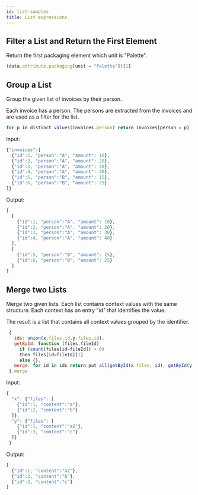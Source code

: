```yaml
---
id: list-samples
title: List expressions
---
```


## Filter a List and Return the First Element

Return the first packaging element which unit is "Palette".

```js
(data.attribute.packaging[unit = "Palette"])[1]
```

## Group a List

Group the given list of invoices by their person. 

Each invoice has a person. The persons are extracted from the invoices and are used as a filter for the list.

```js
for p in distinct values(invoices.person) return invoices[person = p]
```

Input:
```js
{"invoices":[
  {"id":1, "person":"A", "amount": 10},
  {"id":2, "person":"A", "amount": 20},
  {"id":3, "person":"A", "amount": 30},
  {"id":4, "person":"A", "amount": 40},
  {"id":5, "person":"B", "amount": 15},
  {"id":6, "person":"B", "amount": 25}
]}
```

Output:
```js
[
  [
    {"id":1, "person":"A", "amount": 10},
    {"id":2, "person":"A", "amount": 20},
    {"id":3, "person":"A", "amount": 30},
    {"id":4, "person":"A", "amount": 40}
  ],
  [
    {"id":5, "person":"B", "amount": 15},
    {"id":6, "person":"B", "amount": 25}
  ]
]
```

## Merge two Lists

Merge two given lists. Each list contains context values with the same structure. Each context has
an entry "id" that identifies the value.

The result is a list that contains all context values grouped by the identifier.

```js
 {
   ids: union(x.files.id,y.files.id),
   getById: function (files,fileId) 
     if (count(files[id=fileId]) > 0) 
     then files[id=fileId][1] 
     else {},
   merge: for id in ids return put all(getById(x.files, id), getById(y.files, id))
 }.merge
```

Input:

```js
{
  "x": {"files": [
    {"id":1, "content":"a"},
    {"id":2, "content":"b"}
  ]},
  "y": {"files": [
    {"id":1, "content":"a2"},
    {"id":3, "content":"c"}
  ]} 
 }
```

Output: 

```js
[
  {"id":1, "content":"a2"},
  {"id":2, "content":"b"},
  {"id":3, "content":"c"}
]
```
